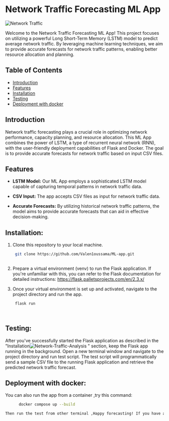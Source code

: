 # Network Traffic Forecasting ML App

![Network Traffic](network_traffic_image.jpg) <!-- Add an appropriate image related to network traffic or the project -->

Welcome to the Network Traffic Forecasting ML App! This project focuses on utilizing a powerful Long Short-Term Memory (LSTM) model to predict average network traffic. By leveraging machine learning techniques, we aim to provide accurate forecasts for network traffic patterns, enabling better resource allocation and planning.

## Table of Contents

- [Introduction](#introduction)
- [Features](#features)
- [Installation](#Installation)
- [Testing](#Testing)
- [Deployment with docker](#deployment)

## Introduction

Network traffic forecasting plays a crucial role in optimizing network performance, capacity planning, and resource allocation. This ML App combines the power of LSTM, a type of recurrent neural network (RNN), with the user-friendly deployment capabilities of Flask and Docker. The goal is to provide accurate forecasts for network traffic based on input CSV files.

## Features

- **LSTM Model:** Our ML App employs a sophisticated LSTM model capable of capturing temporal patterns in network traffic data.

- **CSV Input:** The app accepts CSV files as input for network traffic data.

- **Accurate Forecasts:** By utilizing historical network traffic patterns, the model aims to provide accurate forecasts that can aid in effective decision-making.

## Installation:

   1. Clone this repository to your local machine.
      ```bash
       git clone https://github.com/Valen1oussama/ML-app.git
   
   2. Prepare a virtual environment (venv) to run the Flask application. If you're unfamiliar with this, you can refer to the Flask documentation for detailed instructions:
        https://flask.palletsprojects.com/en/2.3.x/
   
   3. Once your virtual environment is set up and activated, navigate to the project directory and run the app.
      ```bash
       flask run
      
   
## Testing:
After you've successfully started the Flask application as described in the "Installation![Network-Traffic-Analysis](https://github.com/Valen1oussama/ML-app-for-network-traffic-forecasting./assets/106777178/d00e48de-1a69-4dcb-8ad9-8cfac6ab94ef)
" section, keep the Flask app running in the background.
Open a new terminal window and navigate to the project directory and run test script.
The test script will programmatically send a sample CSV file to the running Flask application and retrieve the predicted network traffic forecast.

## Deployment with docker:
 You can also run the app from a container ,try this command:
 ```bash
       docker compose up --build

Then run the test from other terminal ,Happy forecasting! If you have any questions or need further assistance, don't hesitate to ask.
   
  
   










   

